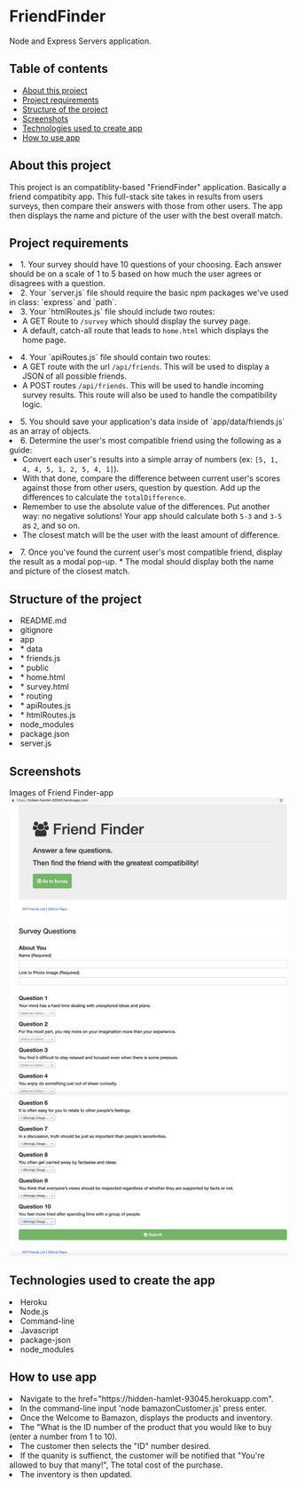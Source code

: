 # FriendFinder
Node and Express Servers application. 

## Table of contents

* [About this project](#about-this-project)
* [Project requirements](#project-requirements)
* [Structure of the project](#structure-of-the-project)
* [Screenshots](#screenshots)
* [Technologies used to create app](#technologies-used)
* [How to use app](#how-to-use)

## <a name="about-this-project"></a> About this project
This project is an compatiblity-based "FriendFinder" application. Basically a friend compatibity app. This full-stack site takes in results from users surveys, then compare their answers with those from other users. The app then displays the name and picture of the user with the best overall match. 

## <a name="project-requirements"></a> Project requirements

<li>1. Your survey should have 10 questions of your choosing. Each answer should be on a scale of 1 to 5 based on how much the user agrees or disagrees with a question.</li>

<li>2. Your `server.js` file should require the basic npm packages we've used in class: `express` and `path`.</li>

<li>3. Your `htmlRoutes.js` file should include two routes:

   * A GET Route to `/survey` which should display the survey page.
   * A default, catch-all route that leads to `home.html` which displays the home page.</li>

<li>4. Your `apiRoutes.js` file should contain two routes:

   * A GET route with the url `/api/friends`. This will be used to display a JSON of all possible friends.
   * A POST routes `/api/friends`. This will be used to handle incoming survey results. This route will also be used to handle the compatibility logic.</li>

<li>5. You should save your application's data inside of `app/data/friends.js` as an array of objects.</li>


<li>6. Determine the user's most compatible friend using the following as a guide:

   * Convert each user's results into a simple array of numbers (ex: `[5, 1, 4, 4, 5, 1, 2, 5, 4, 1]`).
   * With that done, compare the difference between current user's scores against those from other users, question by question.
    Add up the differences to calculate the `totalDifference`.
   * Remember to use the absolute value of the differences. Put another way: no negative solutions! Your app should calculate both `5-3` and `3-5` as `2`, and so on.
   * The closest match will be the user with the least amount of difference.</li>

<li>7. Once you've found the current user's most compatible friend, display the result as a modal pop-up.
   * The modal should display both the name and picture of the closest match.</li>


## <a name="structure-of-the-project"></a> Structure of the project
<li>README.md</li>
<li>gitignore</li>
<li>app</li>
    <li>* data</li>
        <li>* friends.js</li>
    <li>* public</li>
        <li>* home.html</li>
        <li>* survey.html</li>
    <li>* routing</li>
        <li>* apiRoutes.js</li>
        <li>* htmlRoutes.js</li>
    <li>node_modules</li>  
    <li>package.json</li>
    <li>server.js</li>

## <a name="screenshots"></a> Screenshots
Images of Friend Finder-app
![Friend Finder-app Initiated](Screen_Shot_1.png)
![Survery Page ](Screen_Shot_2.png)
![Submit Suvery](Screen_Shot_3.png)



## <a name="technologies-used"></a> Technologies used to create the app
<li>Heroku</li>
<li>Node.js</li>
<li>Command-line</li>
<li>Javascript</li>
<li>package-json</li>
<li>node_modules</li>


## <a name="how-to-use"></a> How to use app
<li>Navigate to the href="https://hidden-hamlet-93045.herokuapp.com".</li>
<li>In the command-line input 'node bamazonCustomer.js' press enter.</li>
<li>Once the Welcome to Bamazon, displays the products and inventory.</li>
<li>The "What is the ID number of the product that you would like to buy (enter a number from 1 to 10).</li>
<li>The customer then selects the "ID" number desired.</li>
<li>If the quanity is suffienct, the customer will be notified that "You're allowed to buy that many!", The total cost of the purchase.</li>
<li>The inventory is then updated.</li>

